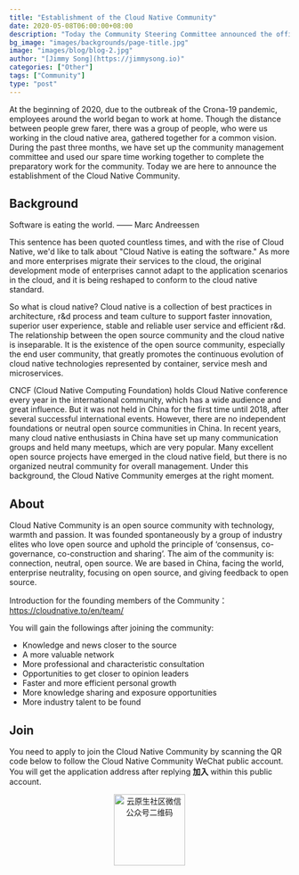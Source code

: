 ```yaml
---
title: "Establishment of the Cloud Native Community"
date: 2020-05-08T06:00:00+08:00
description: "Today the Community Steering Committee announced the official formation of the Cloud Native Community."
bg_image: "images/backgrounds/page-title.jpg"
image: "images/blog/blog-2.jpg"
author: "[Jimmy Song](https://jimmysong.io)"
categories: ["Other"]
tags: ["Community"]
type: "post"
---
```


At the beginning of 2020, due to the outbreak of the Crona-19 pandemic, employees around the world began to work at home. Though the distance between people grew farer, there was a group of people, who were us working in the cloud native area,  gathered together for a common vision. During the past three months, we have set up the community management committee and used our spare time working together to complete the preparatory work for the community. Today we are here to announce the establishment of the Cloud Native Community.

## Background

Software is eating the world. —— Marc Andreessen

This sentence has been quoted countless times, and with the rise of Cloud Native, we'd like to talk about "Cloud Native is eating the software." As more and more enterprises migrate their services to the cloud, the original development mode of enterprises cannot adapt to the application scenarios in the cloud, and it is being reshaped to conform to the cloud native standard.

So what is cloud native? Cloud native is a collection of best practices in architecture, r&d process and team culture to support faster innovation, superior user experience, stable and reliable user service and efficient r&d. The relationship between the open source community and the cloud native is inseparable. It is the existence of the open source community, especially the end user community, that greatly promotes the continuous evolution of cloud native technologies represented by container, service mesh and microservices.

CNCF (Cloud Native Computing Foundation) holds Cloud Native conference every year in the international community, which has a wide audience and great influence. But it was not held in China for the first time until 2018, after several successful international events. However, there are no independent foundations or neutral open source communities in China. In recent years, many cloud native enthusiasts in China have set up many communication groups and held many meetups, which are very popular. Many excellent open source projects have emerged in the cloud native field, but there is no organized neutral community for overall management. Under this background, the Cloud Native Community emerges at the right moment.

## About

Cloud Native Community is an open source community with technology, warmth and passion. It was founded spontaneously by a group of industry elites who love open source and uphold the principle of ‘consensus, co-governance, co-construction and sharing’. The aim of the community is: connection, neutral, open source. We are based in China, facing the world, enterprise neutrality, focusing on open source, and giving feedback to open source.

Introduction for the founding members of the Community：https://cloudnative.to/en/team/

You will gain the followings after joining the community:

- Knowledge and news closer to the source
- A more valuable network
- More professional  and characteristic consultation
- Opportunities to get closer to opinion leaders
- Faster and more efficient personal growth
- More knowledge sharing and exposure opportunities
- More industry talent to be found

## Join

You need to apply to join the Cloud Native Community by scanning the QR code below to follow the Cloud Native Community WeChat public account. You will get the application address after replying **加入** within this public account.

<p align="center">
  <img src="/contact/qrcode.jpg" tile="云原生社区微信公众号二维码" alt="云原生社区微信公众号二维码" width="128px">
</p>
